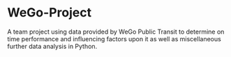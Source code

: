 # WeGo-Project
A team project using data provided by WeGo Public Transit to determine on time performance and influencing factors upon it as well as miscellaneous further data analysis in Python.
